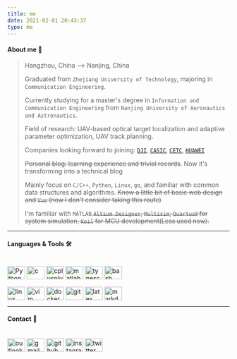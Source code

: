 ```yaml
---
title: me
date: 2021-02-01 20:43:37
type: me
---
```


#### About me :telescope:
> Hangzhou, China --> Nanjing, China
> 
> Graduated from `Zhejiang University of Technology`, majoring in `Communication Engineering`.
> 
> Currently studying for a master's degree in `Information and Communication Engineering` from `Nanjing University of Aeronautics and Astronautics`.
> 
> Field of research: UAV-based optical target localization and adaptive parameter optimization, UAV track planning.
> 
> Companies looking forward to joining: [`DJI`](https://www.dji.com), [`CASIC`](http://www.casic.com.cn/), [`CETC`](http://www.cetc.com.cn/), [`HUAWEI`](https://www.huawei.com/cn/)
> 
> ~~Personal blog: learning experience and trivial records~~. Now it's transforming into a technical blog
> 
> Mainly focus on `C/C++`, `Python`, `Linux`, `go`, and familiar with common data structures and algorithms. ~~Know a little bit of basic web design and `Vue` (now I don't consider taking this route)~~
> 
> I'm familiar with `MATLAB`.~~`Altium Designer`, `Multisim`, `QuartusⅡ` for system simulation, `Keil` for MCU development(Less used now).~~

----

#### Languages & Tools 🛠
<div style="display: inline_block"><br>
  <img align="center" alt="Python" height="30" width="40" src="https://www.lingzhicheng.cn/usr/file/picture/icon/python.svg" style="display: inline-block">
  <img align="center" alt="c" height="30" width="40" src="https://www.lingzhicheng.cn/usr/file/picture/icon/c.svg" style="display: inline-block">
  <img align="center" alt="cplusplus" height="30" width="40" src="https://www.lingzhicheng.cn/usr/file/picture/icon/cplusplus.svg" style="display: inline-block">
  <img align="center" alt="matlab" height="30" width="40" src="https://www.lingzhicheng.cn/usr/file/picture/icon/matlab.svg" style="display: inline-block">
  <img align="center" alt="typescript" height="30" width="40" src="https://www.lingzhicheng.cn/usr/file/picture/icon/typescript.svg" style="display: inline-block">
  <img align="center" alt="bash" height="30" width="40" src="https://www.lingzhicheng.cn/usr/file/picture/icon/bash.svg" style="display: inline-block">
</div>
<div style="display: inline_block"><br>
  <img align="center" alt="linux" height="30" width="40" src="https://www.lingzhicheng.cn/usr/file/picture/icon/linux.svg" style="display: inline-block">
  <img align="center" alt="vim" height="30" width="40" src="https://www.lingzhicheng.cn/usr/file/picture/icon/vim.svg" style="display: inline-block">
  <img align="center" alt="docker" height="30" width="40" src="https://www.lingzhicheng.cn/usr/file/picture/icon/docker.svg" style="display: inline-block">
  <img align="center" alt="git" height="30" width="40" src="https://www.lingzhicheng.cn/usr/file/picture/icon/git.svg" style="display: inline-block">
  <img align="center" alt="latex" height="30" width="40" src="https://www.lingzhicheng.cn/usr/file/picture/icon/latex.svg" style="display: inline-block">
  <img align="center" alt="markdown" height="30" width="40" src="https://www.lingzhicheng.cn/usr/file/picture/icon/markdown.svg" style="display: inline-block">
</div>

----

#### Contact :whale: ####

<div style="display: inline-block"><br>
  <a href ="mailto:lingzhicheng1999@outlook.com" style="display: inline-block"><img align="center" alt="outlook" height="30" width="40" src="https://www.lingzhicheng.cn/usr/file/picture/icon/outlook.svg"></a>
  <a href ="mailto:lingzhicheng66@gmail.com" style="display: inline-block"><img align="center" alt="gmail" height="30" width="40" src="https://www.lingzhicheng.cn/usr/file/picture/icon/gmail.svg"></a>
  <a href ="https://github.com/boom1999" style="display: inline-block"><img align="center" alt="github" height="30" width="40" src="https://www.lingzhicheng.cn/usr/file/picture/icon/github.svg"></a>
  <a href ="https://www.instagram.com/zhichengling66" style="display: inline-block"><img align="center" alt="instagram" height="30" width="40" src="https://www.lingzhicheng.cn/usr/file/picture/icon/instagram.svg"></a>
  <a href ="https://twitter.com/ZhichengLing" style="display: inline-block"><img align="center" alt="twitter" height="30" width="40" src="https://www.lingzhicheng.cn/usr/file/picture/icon/twitter.svg"></a>
</div>

<!-- markdownlint-disable-file MD026 -->
